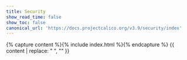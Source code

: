 ```yaml
---
title: Security
show_read_time: false
show_toc: false
canonical_url: 'https://docs.projectcalico.org/v3.9/security/index'
---
```

{% capture content %}{% include index.html %}{% endcapture %}
{{ content | replace: "    ", "" }}
